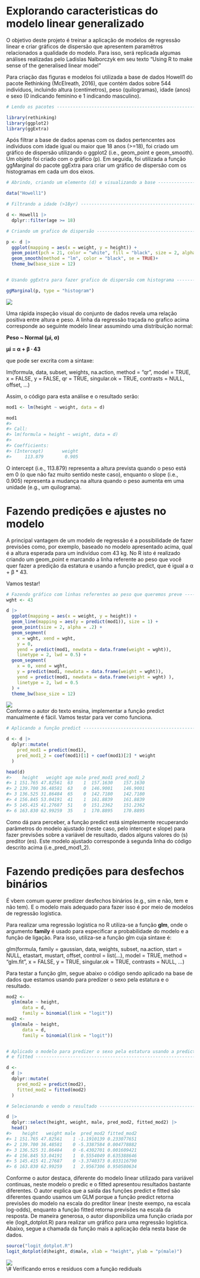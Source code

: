 
<!-- README.md is generated from README.Rmd. Please edit that file -->

# Explorando caracteristicas do modelo linear generalizado

O objetivo deste projeto é treinar a aplicação de modelos de regressão
linear e criar gráficos de dispersão que apresentem paramêtros
relacionados a qualidade do modelo. Para isso, será replicada algumas
análises realizadas pelo Ladislas Nalborczyk em seu texto “Using R to
make sense of the generalised linear model”

Para criação das figuras e modelos foi utilizada a base de dados Howell1
do pacote Rethinking (McElreath, 2016), que contém dados sobre 544
indivíduos, incluindo altura (centímetros), peso (quilogramas), idade
(anos) e sexo (0 indicando feminino e 1 indicando masculino).

``` r
# Lendo os pacotes --------------------------------------------------------

library(rethinking)
library(ggplot2)
library(ggExtra)
```

Após filtrar a base de dados apenas com os dados pertencentes aos
indíviduos com idade igual ou maior que 18 anos (&gt;=18), foi criado um
gráfico de dispersão utilizando o ggplot2 (i.e., geom\_point e
geom\_smooth). Um objeto foi criado com o gráfico (p). Em seguida, foi
utilizada a função ggMarginal do pacote ggExtra para criar um gráfico de
dispersão com os histogramas em cada um dos eixos.

``` r
# Abrindo, criando um elemento (d) e visualizando a base ------------------

data("Howell1")

# Filtrando a idade (>18yr) -----------------------------------------------

d <- Howell1 |>
  dplyr::filter(age >= 18)
```

``` r
# Criando um grafico de dispersão -----------------------------------------

p <- d |>
  ggplot(mapping = aes(x = weight, y = height)) +
  geom_point(pch = 21, color = "white", fill = "black", size = 2, alpha = 0.8) +
  geom_smooth(method = "lm", color = "black", se = TRUE)+
  theme_bw(base_size = 12)


# Usando ggExtra para fazer grafico de dispersão com histograma -----------

ggMarginal(p, type = "histogram")
```

<img src="README_files/figure-gfm/Grafico-1.png" style="display: block; margin: auto;" />

Uma rápida inspeção visual do conjunto de dados revela uma relação
positiva entre altura e peso. A linha da regressão traçada no grafico
acima corresponde ao seguinte modelo linear assumindo uma distribuição
normal:

**Peso \~ Normal (µi, σ)**

**µi = α + β ∙ 43**

que pode ser excrita com a sintaxe:

lm(formula, data, subset, weights, na.action, method = “qr”, model =
TRUE, x = FALSE, y = FALSE, qr = TRUE, singular.ok = TRUE, contrasts =
NULL, offset, …)

Assim, o código para esta análise e o resultado serão:

``` r
mod1 <- lm(height ~ weight, data = d)

mod1
#> 
#> Call:
#> lm(formula = height ~ weight, data = d)
#> 
#> Coefficients:
#> (Intercept)       weight  
#>     113.879        0.905
```

O intercept (i.e., 113.879) representa a altura prevista quando o peso
está em 0 (o que não faz muito sentido neste caso), enquanto o slope
(i.e., 0.905) representa a mudança na altura quando o peso aumenta em
uma unidade (e.g., um quilograma).

# Fazendo predições e ajustes no modelo

A principal vantagem de um modelo de regressão é a possibilidade de
fazer previsões como, por exemplo, baseado no modelo apresentado acima,
qual é a altura esperada para um indivíduo com 43 kg. No R isto é
realizado criando um geom\_point e marcando a linha referente ao peso
que você quer fazer a predição da estatura e usando a função predict,
que é igual a α + β \* 43.

Vamos testar!

``` r
# Fazendo gráfico com linhas referentes ao peso que queremos preve --------
wght <- 43

d |> 
  ggplot(mapping = aes(x = weight, y = height)) +
  geom_line(mapping = aes(y = predict(mod1)), size = 1) +
  geom_point(size = 2, alpha = .2) +
  geom_segment(
    x = wght, xend = wght,
    y = 0,
    yend = predict(mod1, newdata = data.frame(weight = wght)),
    linetype = 2, lwd = 0.5) +
  geom_segment(
    x = 0, xend = wght,
    y = predict(mod1, newdata = data.frame(weight = wght)),
    yend = predict(mod1, newdata = data.frame(weight = wght) ),
    linetype = 2, lwd = 0.5
  ) +
  theme_bw(base_size = 12)
```

<img src="README_files/figure-gfm/unnamed-chunk-3-1.png" style="display: block; margin: auto;" />
Conforme o autor do texto ensina, implementar a função predict
manualmente é fácil. Vamos testar para ver como funciona.

``` r
# Aplicando a função predict ----------------------------------------------

d <- d |> 
  dplyr::mutate(
    pred_mod1 = predict(mod1),
    pred_mod1_2 = coef(mod1)[1] + coef(mod1)[2] * weight
  )

head(d)
#>    height   weight age male pred_mod1 pred_mod1_2
#> 1 151.765 47.82561  63    1  157.1630    157.1630
#> 2 139.700 36.48581  63    0  146.9001    146.9001
#> 3 136.525 31.86484  65    0  142.7180    142.7180
#> 4 156.845 53.04191  41    1  161.8839    161.8839
#> 5 145.415 41.27687  51    0  151.2362    151.2362
#> 6 163.830 62.99259  35    1  170.8895    170.8895
```

Como dá para perceber, a função predict está simplesmente recuperando
parâmetros do modelo ajustado (neste caso, pelo intercept e slope) para
fazer previsões sobre a variável de resultado, dados alguns valores do
(s) preditor (es). Este modelo ajustado corresponde à segunda linha do
código descrito acima (i.e.,pred\_mod1\_2).

# Fazendo predições para desfechos binários

É vbem comum querer predizer desfechos binários (e.g., sim e não, tem e
não tem). E o modelo mais adequado para fazer isso é por meio de modelos
de regressão logística.

Para realizar uma regressão logística no R utiliza-se a função **glm**,
onde o argumento **family** é usado para especificar a probabilidade do
modelo e a função de ligação. Para isso, utiliza-se a função glm cuja
sintaxe é:

glm(formula, family = gaussian, data, weights, subset, na.action, start
= NULL, etastart, mustart, offset, control = list(…), model = TRUE,
method = “glm.fit”, x = FALSE, y = TRUE, singular.ok = TRUE, contrasts =
NULL, …)

Para testar a função glm, segue abaixo o código sendo aplicado na base
de dados que estamos usando para predizer o sexo pela estatura e o
resultado.

``` r
mod2 <-
  glm(male ~ height,
      data = d,
      family = binomial(link = "logit"))
mod2 <-
  glm(male ~ height,
      data = d,
      family = binomial(link = "logit"))


# Aplicado o modelo para predizer o sexo pela estatura usando a predict----
# e fitted ----------------------------------------------------------------

d <- 
  d |> 
  dplyr::mutate(
    pred_mod2 = predict(mod2),
    fitted_mod2 = fitted(mod2)
  )

# Selecionando e vendo o resultado ----------------------------------------

d |> 
  dplyr::select(height, weight, male, pred_mod2, fitted_mod2) |> 
  head()
#>    height   weight male  pred_mod2 fitted_mod2
#> 1 151.765 47.82561    1 -1.1910139 0.233077651
#> 2 139.700 36.48581    0 -5.3387584 0.004778882
#> 3 136.525 31.86484    0 -6.4302701 0.001609421
#> 4 156.845 53.04191    1  0.5554049 0.635388646
#> 5 145.415 41.27687    0 -3.3740373 0.033116790
#> 6 163.830 62.99259    1  2.9567306 0.950580634
```

Conforme o autor destaca, diferente do modelo linear utilizado para
variável continuas, neste modelo o predic e o fitted apresentou
resultados bastante diferentes. O autor explica que a saída das funções
predict e fitted são diferentes quando usamos um GLM porque a função
predict retorna previsões do modelo na escala do preditor linear (neste
exempo, na escala log-odds), enquanto a função fitted retorna previsões
na escala da resposta. De maneira generosa, o autor disponibiliza uma
função criada por ele (logit\_dotplot.R) para realizar um gráfico para
uma regressão logística. Abaixo, segue a chamada da função mais a
aplicação dela nesta base de dados.

``` r
source("logit_dotplot.R")
logit_dotplot(d$height, d$male, xlab = "height", ylab = "p(male)")
```

<img src="README_files/figure-gfm/unnamed-chunk-6-1.png" style="display: block; margin: auto;" />
\# Verificando erros e residuos com a função rediduals
